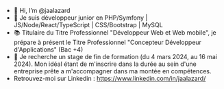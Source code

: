 - 👋 Hi, I’m @jaalazard
- 🌱 Je suis développeur junior en PHP/Symfony | JS/Node/React/TypeScript | CSS/Bootstrap | MySQL
- 📚 Titulaire du Titre Professionnel "Développeur Web et Web mobile", je prépare à présent le Titre Professionnel "Concepteur Développeur d'Applications" (Bac +4)
- 👀 Je recherche un stage de fin de formation (du 4 mars 2024, au 16 mai 2024). Mon idéal étant de m'inscrire dans la durée au sein d'une entreprise prête a m'accompagner dans ma montée en compétences.
- Retrouvez-moi sur Linkedin : https://www.linkedin.com/in/jaalazard/
<!---
jaalazard/jaalazard is a ✨ special ✨ repository because its `README.md` (this file) appears on your GitHub profile.
You can click the Preview link to take a look at your changes.
--->
